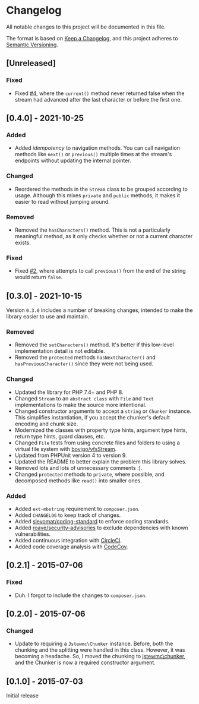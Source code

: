 # Changelog

All notable changes to this project will be documented in this file.

The format is based on [Keep a Changelog](https://keepachangelog.com/en/1.0.0/),
and this project adheres to [Semantic Versioning](https://semver.org/spec/v2.0.0.html).

## [Unreleased]

### Fixed

- Fixed [#4](https://github.com/jstewmc/stream/issues/4), where the `current()` method never returned false when the stream had advanced after the last character or before the first one. 

## [0.4.0] - 2021-10-25

### Added

- Added _idempotency_ to navigation methods. You can call navigation methods like `next()` or `previous()` multiple times at the stream's endpoints without updating the internal pointer.

### Changed

- Reordered the methods in the `Stream` class to be grouped according to usage. Although this mixes `private` and `public` methods, it makes it easier to read without jumping around.

### Removed

- Removed the `hasCharacters()` method. This is not a particularly meaningful method, as it only checks whether or not a current character exists.

### Fixed

- Fixed [#2](https://github.com/jstewmc/stream/issues/2), where attempts to call `previous()` from the end of the string would return `false`.

## [0.3.0] - 2021-10-15

Version `0.3.0` includes a number of breaking changes, intended to make the library easier to use and maintain.

### Removed

- Removed the `setCharacters()` method. It's better if this low-level implementation detail is not editable.
- Removed the `protected` methods `hasNextCharacter()` and `hasPreviousCharacter()` since they were not being used.

### Changed

- Updated the library for PHP 7.4+ and PHP 8.
- Changed `Stream` to an `abstract class` with `File` and `Text` implementations to make the source more intentional.
- Changed constructor arguments to accept a `string` or `Chunker` instance. This simplifies instantiation, if you accept the chunker's default encoding and chunk size.
- Modernized the classes with property type hints, argument type hints, return type hints, guard clauses, etc.
- Changed `File` tests from using concrete files and folders to using a virtual file system with [bovigo/vfsStream](https://github.com/bovigo/vfsStream).
- Updated from PHPUnit version 4 to version 9.
- Updated the README to better explain the problem this library solves.
- Removed lots and lots of unnecessary comments :).
- Changed `protected` methods to `private`, where possible, and decomposed methods like `read()` into smaller ones.

### Added

- Added `ext-mbstring` requirement to `composer.json`.
- Added `CHANGELOG` to keep track of changes.
- Added [slevomat/coding-standard](https://github.com/slevomat/coding-standard) to enforce coding standards.
- Added [roave/security-advisories](https://github.com/Roave/SecurityAdvisories) to exclude dependencies with known vulnerabilities.
- Added continuous integration with [CircleCI](https://circleci.com/gh/jstewmc/usps-address).
- Added code coverage analysis with [CodeCov](https://codecov.io/gh/jstewmc/usps-address).

## [0.2.1] - 2015-07-06

### Fixed

- Duh. I forgot to include the changes to `composer.json`.

## [0.2.0] - 2015-07-06

### Changed

- Update to requiring a `Jstewmc\Chunker` instance. Before, both the chunking and the splitting were handled in this class. However, it was becoming a headache. So, I moved the chunking to [jstewmc\chunker](https://github.com/jstewmc/chunker), and the Chunker is now a required constructor argument.

## [0.1.0] - 2015-07-03

Initial release

